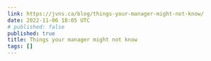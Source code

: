 ```yaml
---
link: https://jvns.ca/blog/things-your-manager-might-not-know/
date: 2022-11-06 18:05 UTC
# published: false
published: true
title: Things your manager might not know
tags: []
---
```



